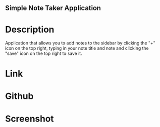 ## Simple Note Taker Application

# Description

Application that allows you to add notes to the sidebar by clicking the "+" icon on the top right, typing in your note title and note and clicking the "save" icon on the top right to save it.

# Link



# Github



# Screenshot